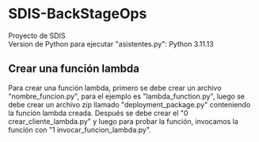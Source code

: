 # SDIS-BackStageOps
Proyecto de SDIS  
Version de Python para ejecutar "asistentes.py": Python 3.11.13  

## Crear una función lambda
Para crear una función lambda, primero se debe crear un archivo "nombre_funcion.py", para el ejemplo es "lambda_function.py", luego se debe crear un archivo zip llamado "deployment_package.py" conteniendo la función lambda creada.
Después se debe crear el "0 crear_cliente_lambda.py" y luego para probar la función, invocamos la función con "1 invocar_funcion_lambda.py".